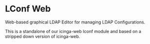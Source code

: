 # LConf Web

Web-based graphical LDAP Editor for managing LDAP Configurations.

This is a standalone of our icinga-web lconf module and based on a stripped down version of icinga-web. 

